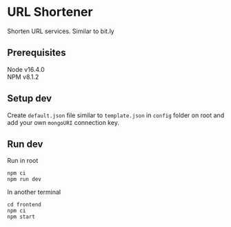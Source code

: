 # URL Shortener

Shorten URL services. Similar to bit.ly

## Prerequisites

Node v16.4.0  
NPM v8.1.2

## Setup dev

Create `default.json` file similar to `template.json` in `config` folder on root and add your own `mongoURI` connection key.

## Run dev

Run in root
```
npm ci
npm run dev
```

In another terminal
```
cd frontend
npm ci
npm start
```
